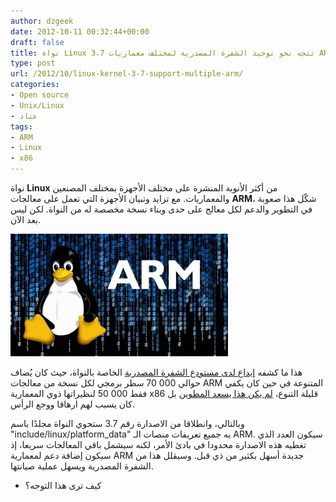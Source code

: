 ```yaml
---
author: dzgeek
date: 2012-10-11 00:32:44+00:00
draft: false
title: نواة Linux 3.7 تتجه نحو توحيد الشفرة المصدرية لمختلف معماريات ARM
type: post
url: /2012/10/linux-kernel-3-7-support-multiple-arm/
categories:
- Open source
- Unix/Linux
- عتاد
tags:
- ARM
- Linux
- x86
---
```


نواة **Linux** من أكثر الأنوية المنشرة على مختلف الأجهزة بمختلف المصنعين والمعماريات. مع تزايد وتبيان الأجهزة التي تعمل على معالجات **ARM**، شكّل هذا صعوبة في التطوير والدعم لكل معالج على حدى وبناء نسخة مخصصة له من النواة. لكن ليس بعد الآن.

[![](LinuxARM.jpg)
](LinuxARM.jpg)

هذا ما كشفه [ إيداع لدى مستودع الشفرة المصدرية](http://git.kernel.org/?p=linux/kernel/git/torvalds/linux-2.6.git;a=commit;h=9cd11c0c47b8690b47e7573311ce5c483cb344ed) الخاصة بالنواة، حيث كان يُضاف حوالي 000 70 سطر برمجي لكل نسخة من معالجات ARM المتنوعة في حين كان يكفي فقط 000 50 لنظيراتها ذوي المعمارية x86 قليلة التنوع، [لم يكن هذا يسعد المطوين](http://www.linaro.org/linaro-blog/2011/06/09/kernel-upstreaming/) بل كان يسبب لهم ارهاقا ووجع الرأس.

وبالتالي، وانطلاقا من الاصدارة رقم 3.7 ستحوي النواة مجلدًا باسم "include/linux/platform_data" به جميع تعريفات منصات الـ ARM. سيكون العدد الذي تغطيه هذه الاصدارة محدودا في بادئ الأمر، لكنه سيشمل باقي المعالجات سريعا، إذ سيكون إضافة دعم لمعمارية ARM جديدة أسهل بكثير من ذي قبل. وسيقلل هذا من الشفرة المصدرية ويسهل عملية صيانتها.

- كيف ترى هذا التوجه؟
